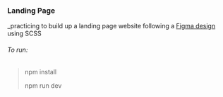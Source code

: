 ### Landing Page

_practicing to build up a landing page website following a [Figma design](https://www.figma.com/file/UBQ0rJux1zQC53qHwfI3e2/lfinance---Dark-html-finance-website-(Community)) using SCSS

###### To run:

> npm install
> 
> npm run dev
